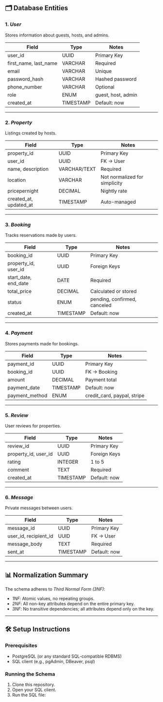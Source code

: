 ## 🗂️ Database Entities

### 1. *User*
Stores information about guests, hosts, and admins.

| Field | Type | Notes |
|-------|------|-------|
| user_id | UUID | Primary Key |
| first_name, last_name | VARCHAR | Required |
| email | VARCHAR | Unique |
| password_hash | VARCHAR | Hashed password |
| phone_number | VARCHAR | Optional |
| role | ENUM | guest, host, admin |
| created_at | TIMESTAMP | Default: now |

---

### 2. *Property*
Listings created by hosts.

| Field | Type | Notes |
|-------|------|-------|
| property_id | UUID | Primary Key |
| user_id | UUID | FK → User |
| name, description | VARCHAR/TEXT | Required |
| location | VARCHAR | Not normalized for simplicity |
| pricepernight | DECIMAL | Nightly rate |
| created_at, updated_at | TIMESTAMP | Auto-managed |

---

### 3. *Booking*
Tracks reservations made by users.

| Field | Type | Notes |
|-------|------|-------|
| booking_id | UUID | Primary Key |
| property_id, user_id | UUID | Foreign Keys |
| start_date, end_date | DATE | Required |
| total_price | DECIMAL | Calculated or stored |
| status | ENUM | pending, confirmed, canceled |
| created_at | TIMESTAMP | Default: now |

---

### 4. *Payment*
Stores payments made for bookings.

| Field | Type | Notes |
|-------|------|-------|
| payment_id | UUID | Primary Key |
| booking_id | UUID | FK → Booking |
| amount | DECIMAL | Payment total |
| payment_date | TIMESTAMP | Default: now |
| payment_method | ENUM | credit_card, paypal, stripe |

---

### 5. *Review*
User reviews for properties.

| Field | Type | Notes |
|-------|------|-------|
| review_id | UUID | Primary Key |
| property_id, user_id | UUID | Foreign Keys |
| rating | INTEGER | 1 to 5 |
| comment | TEXT | Required |
| created_at | TIMESTAMP | Default: now |

---

### 6. *Message*
Private messages between users.

| Field | Type | Notes |
|-------|------|-------|
| message_id | UUID | Primary Key |
| user_id, recipient_id | UUID | FK → User |
| message_body | TEXT | Required |
| sent_at | TIMESTAMP | Default: now |

---

## 📊 Normalization Summary

The schema adheres to *Third Normal Form (3NF)*:

- *1NF*: Atomic values, no repeating groups.
- *2NF*: All non-key attributes depend on the entire primary key.
- *3NF*: No transitive dependencies; all attributes depend only on the key.

---

## 🛠️ Setup Instructions

### Prerequisites
- PostgreSQL (or any standard SQL-compatible RDBMS)
- SQL client (e.g., pgAdmin, DBeaver, psql)

### Running the Schema
1. Clone this repository.
2. Open your SQL client.
3. Run the SQL file: